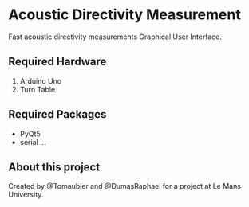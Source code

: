 # Acoustic Directivity Measurement
Fast acoustic directivity measurements Graphical User Interface. 

## Required Hardware
1. Arduino Uno
2. Turn Table

## Required Packages
- PyQt5
- serial
...

## About this project
Created by @Tomaubier and @DumasRaphael for a project at Le Mans University.
